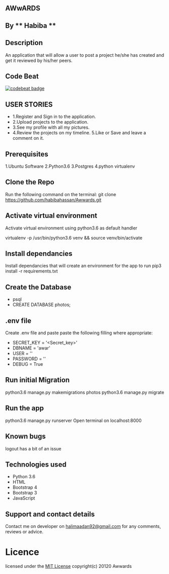 ## AWwARDS
## By ** Habiba **
## Description
An application that will allow a user to post a project he/she has created and get it reviewed by his/her peers.

## Code Beat
[![codebeat badge](https://codebeat.co/badges/2d7eedd6-a8fb-43ed-a8b7-a62b9677c9d6)](https://codebeat.co/projects/github-com-habibahassan-awwards-master)
## USER STORIES
 - 1.Register and Sign in to the application. 
 - 2.Upload projects to the application. 
 - 3.See my profile with all my pictures. 
 - 4.Review the projects on my timeline. 5.Like or Save and leave a comment on it.

## Prerequisites
1.Ubuntu Software
2.Python3.6
3.Postgres
4.python virtualenv
## Clone the Repo
Run the following command on the terminal: git clone https://github.com/habibahassan/Awwards.git
## Activate virtual environment
Activate virtual environment using python3.6 as default handler

virtualenv -p /usr/bin/python3.6 venv && source venv/bin/activate

## Install dependancies
Install dependancies that will create an environment for the app to run pip3 install -r requirements.txt

## Create the Database
- psql
- CREATE DATABASE photos;
## .env file
Create .env file and paste paste the following filling where appropriate:

- SECRET_KEY = '<Secret_key>'
- DBNAME = 'awar'
- USER = '<Username>'
- PASSWORD = '<password>'
- DEBUG = True
## Run initial Migration
python3.6 manage.py makemigrations photos
python3.6 manage.py migrate
## Run the app
python3.6 manage.py runserver
Open terminal on localhost:8000

## Known bugs
logout has a bit of an issue

## Technologies used
- Python 3.6
- HTML
- Bootstrap 4
- Bootstrap 3
- JavaScript
## Support and contact details
Contact me on developer on halimaadan92@gmail.com for any comments, reviews or advice.

#  Licence
 licensed under the [MIT License](license)
 copyright(c) 20120 Awwards
